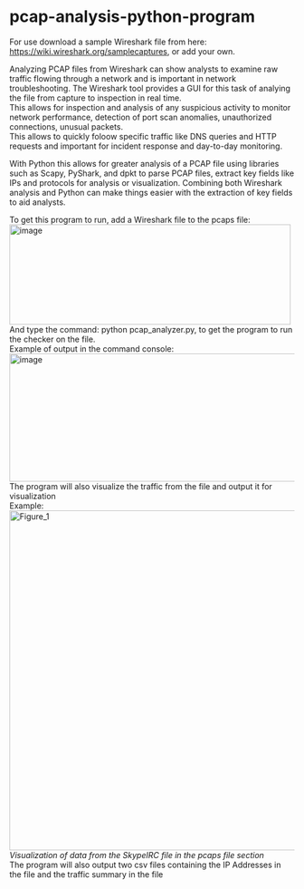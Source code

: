 # pcap-analysis-python-program
For use download a sample Wireshark file from here: https://wiki.wireshark.org/samplecaptures, or add your own.  

Analyzing PCAP files from Wireshark can show analysts to examine raw traffic flowing through a network and is important in network troubleshooting. The Wireshark tool provides a GUI for this task of analying the file from capture to inspection in real time.  
This allows for inspection and analysis of any suspicious activity to monitor network performance, detection of port scan anomalies, unauthorized connections, unusual packets.  
This allows to quickly foloow specific traffic like DNS queries and HTTP requests and important for incident response and day-to-day monitoring.  

With Python this allows for greater analysis of a PCAP file using libraries such as Scapy, PyShark, and dpkt to parse PCAP files, extract key fields like IPs and protocols for analysis or visualization. Combining both Wireshark analysis and Python can make things easier with the extraction of key fields to aid analysts.   

To get this program to run, add a Wireshark file to the pcaps file:  
<img width="497" height="177" alt="image" src="https://github.com/user-attachments/assets/eec454b0-d4f9-45eb-8fc2-d5066209615f" />  
And type the command: python pcap_analyzer.py, to get the program to run the checker on the file.  
Example of output in the command console:  
<img width="1133" height="226" alt="image" src="https://github.com/user-attachments/assets/93d7ac94-130f-4551-be56-bacadcb797d4" />  
The program will also visualize the traffic from the file and output it for visualization  
Example:  
<img width="1200" height="600" alt="Figure_1" src="https://github.com/user-attachments/assets/555278ec-7b92-46f6-ad43-bb6e5aef84a0" />
*Visualization of data from the SkypeIRC file in the pcaps file section*  
The program will also output two csv files containing the IP Addresses in the file and the traffic summary in the file

